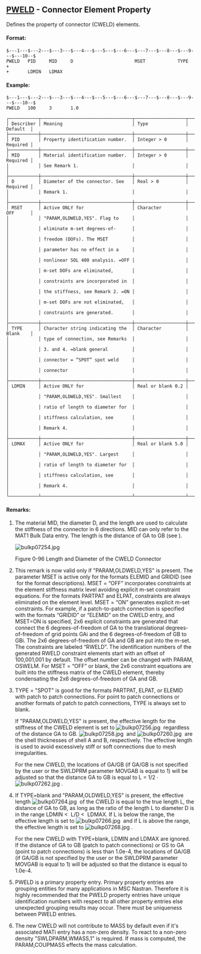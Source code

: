 ## [PWELD](https://help.hexagonmi.com/bundle/MSC_Nastran_2022.4/page/Nastran_Combined_Book/qrg/bulkp/TOC.PWELD.xhtml) - Connector Element Property

Defines the property of connector (CWELD) elements.

#### Format:

```nastran
$---1---$---2---$---3---$---4---$---5---$---6---$---7---$---8---$---9---$---10--$
PWELD   PID     MID     D                       MSET            TYPE    +       
+       LDMIN   LDMAX                                                           
```

#### Example:

```nastran
$---1---$---2---$---3---$---4---$---5---$---6---$---7---$---8---$---9---$---10--$
PWELD   100     3       1.0                                                     
```

```text
┌───────────┬──────────────────────────────────┬───────────────────┬──────────┐
│ Describer │ Meaning                          │ Type              │ Default  │
├───────────┼──────────────────────────────────┼───────────────────┼──────────┤
│ PID       │ Property identification number.  │ Integer > 0       │ Required │
├───────────┼──────────────────────────────────┼───────────────────┼──────────┤
│ MID       │ Material identification number.  │ Integer > 0       │ Required │
│           │ See Remark 1.                    │                   │          │
├───────────┼──────────────────────────────────┼───────────────────┼──────────┤
│ D         │ Diameter of the connector. See   │ Real > 0          │ Required │
│           │ Remark 1.                        │                   │          │
├───────────┼──────────────────────────────────┼───────────────────┼──────────┤
│ MSET      │ Active ONLY for                  │ Character         │ OFF      │
│           │ "PARAM,OLDWELD,YES". Flag to     │                   │          │
│           │ eliminate m-set degrees-of-      │                   │          │
│           │ freedom (DOFs). The MSET         │                   │          │
│           │ parameter has no effect in a     │                   │          │
│           │ nonlinear SOL 400 analysis. =OFF │                   │          │
│           │ m-set DOFs are eliminated,       │                   │          │
│           │ constraints are incorporated in  │                   │          │
│           │ the stiffness, see Remark 2. =ON │                   │          │
│           │ m-set DOFs are not eliminated,   │                   │          │
│           │ constraints are generated.       │                   │          │
├───────────┼──────────────────────────────────┼───────────────────┼──────────┤
│ TYPE      │ Character string indicating the  │ Character         │ Blank    │
│           │ type of connection, see Remarks  │                   │          │
│           │ 3. and 4. =blank general         │                   │          │
│           │ connector = “SPOT” spot weld     │                   │          │
│           │ connector                        │                   │          │
├───────────┼──────────────────────────────────┼───────────────────┼──────────┤
│ LDMIN     │ Active ONLY for                  │ Real or blank 0.2 │          │
│           │ "PARAM,OLDWELD,YES". Smallest    │                   │          │
│           │ ratio of length to diameter for  │                   │          │
│           │ stiffness calculation, see       │                   │          │
│           │ Remark 4.                        │                   │          │
├───────────┼──────────────────────────────────┼───────────────────┼──────────┤
│ LDMAX     │ Active ONLY for                  │ Real or blank 5.0 │          │
│           │ "PARAM,OLDWELD,YES". Largest     │                   │          │
│           │ ratio of length to diameter for  │                   │          │
│           │ stiffness calculation, see       │                   │          │
│           │ Remark 4.                        │                   │          │
└───────────┴──────────────────────────────────┴───────────────────┴──────────┘
```

#### Remarks:

1. The material MID, the diameter D, and the length are used to calculate the stiffness of the connector in 6 directions. MID can only refer to the MAT1 Bulk Data entry. The length is the distance of GA to GB (see  ).

     ![bulkp07254.jpg](https://help-be.hexagonmi.com/bundle/MSC_Nastran_2022.4/page/Nastran_Combined_Book/qrg/bulkp/../../../assets/bulkp07254.jpg?_LANG=enus)
     
     Figure 0-96 Length and Diameter of the CWELD Connector

2. This remark is now valid only if "PARAM,OLDWELD,YES" is present. The parameter MSET is active only for the formats ELEMID and GRIDID (see   for the format descriptions). MSET = “OFF” incorporates constraints at the element stiffness matrix level avoiding explicit m-set constraint equations. For the formats PARTPAT and ELPAT, constraints are always eliminated on the element level. MSET = “ON” generates explicit m-set constraints. For example, if a patch-to-patch connection is specified with the formats “GRIDID” or “ELEMID” on the CWELD entry, and MSET=ON is specified, 2x6 explicit constraints are generated that connect the 6 degrees-of-freedom of GA to the translational degrees-of-freedom of grid points GAi and the 6 degrees-of-freedom of GB to GBi. The 2x6 degrees-of-freedom of GA and GB are put into the m-set. The constraints are labeled “RWELD”. The identification numbers of the generated RWELD constraint elements start with an offset of 100,001,001 by default. The offset number can be changed with PARAM, OSWELM. For MSET = “OFF” or blank, the 2x6 constraint equations are built into the stiffness matrix of the CWELD element, thereby condensating the 2x6 degrees-of-freedom of GA and GB.
3. TYPE = "SPOT" is good for the formats PARTPAT, ELPAT, or ELEMID with patch to patch connections. For point to patch connections or another formats of patch to patch connections, TYPE is always set to blank.

     If "PARAM,OLDWELD,YES" is present, the effective length for the stiffness of the CWELD element is set to  ![bulkp07256.jpg](https://help-be.hexagonmi.com/bundle/MSC_Nastran_2022.4/page/Nastran_Combined_Book/qrg/bulkp/../../../assets/bulkp07256.jpg?_LANG=enus)  regardless of the distance GA to GB.  ![bulkp07258.jpg](https://help-be.hexagonmi.com/bundle/MSC_Nastran_2022.4/page/Nastran_Combined_Book/qrg/bulkp/../../../assets/bulkp07258.jpg?_LANG=enus)  and  ![bulkp07260.jpg](https://help-be.hexagonmi.com/bundle/MSC_Nastran_2022.4/page/Nastran_Combined_Book/qrg/bulkp/../../../assets/bulkp07260.jpg?_LANG=enus)  are the shell thicknesses of shell A and B, respectively. The effective length is used to avoid excessively stiff or soft connections due to mesh irregularities.

     For the new CWELD, the locations of GA/GB (if GA/GB is not specified by the user or the SWLDPRM parameter MOVGAB is equal to 1) will be adjusted so that the distance GA to GB is equal to L = 1/2 ·  ![bulkp07262.jpg](https://help-be.hexagonmi.com/bundle/MSC_Nastran_2022.4/page/Nastran_Combined_Book/qrg/bulkp/../../../assets/bulkp07262.jpg?_LANG=enus) .

4. If TYPE=blank and "PARAM,OLDWELD,YES" is present, the effective length  ![bulkp07264.jpg](https://help-be.hexagonmi.com/bundle/MSC_Nastran_2022.4/page/Nastran_Combined_Book/qrg/bulkp/../../../assets/bulkp07264.jpg?_LANG=enus)  of the CWELD is equal to the true length L, the distance of GA to GB, as long as the ratio of the length L to diameter D is in the range LDMIN  <  L/D  <  LDMAX. If L is below the range, the effective length is set to  ![bulkp07266.jpg](https://help-be.hexagonmi.com/bundle/MSC_Nastran_2022.4/page/Nastran_Combined_Book/qrg/bulkp/../../../assets/bulkp07266.jpg?_LANG=enus)  and if L is above the range, the effective length is set to  ![bulkp07268.jpg](https://help-be.hexagonmi.com/bundle/MSC_Nastran_2022.4/page/Nastran_Combined_Book/qrg/bulkp/../../../assets/bulkp07268.jpg?_LANG=enus) .

     For the new CWELD with TYPE=blank, LDMIN and LDMAX are ignored. If the distance of GA to GB (patch to patch connections) or GS to GA (point to patch connections) is less than 1.0e-4, the locations of GA/GB (if GA/GB is not specified by the user or the SWLDPRM parameter MOVGAB is equal to 1) will be adjusted so that the distance is equal to 1.0e-4.

5. PWELD is a primary property entry. Primary property entries are grouping entities for many applications in MSC Nastran. Therefore it is highly recommended that the PWELD property entries have unique identification numbers with respect to all other property entries else unexpected grouping results may occur. There must be uniqueness between PWELD entries.
6. The new CWELD will not contribute to MASS by default even if it's associated MATi entry has a non-zero density. To react to a non-zero density "SWLDPARM,WMASS,1" is required. If mass is computed, the PARAM,COUPMASS effects the mass calculation.
